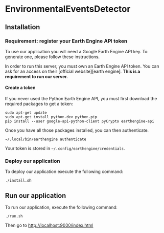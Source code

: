 # EnvironmentalEventsDetector

## Installation

### Requirement: register your Earth Engine API token

To use our application you will need a Google Earth Engine API key. To generate one, please follow these instructions.

In order to run this server, you must own an Earth Engine API token. You can
ask for an access on their [official website][earth engine]. **This is a
requirement to run our server.**

#### Create a token

If you never used the Python Earth Engine API, you must first download the
required packages to get a token:

    sudo apt-get update
    sudo apt-get install python-dev python-pip
    pip install --user google-api-python-client pyCrypto earthengine-api

Once you have all those packages installed, you can then authenticate.

    ~/.local/bin/earthengine authenticate

Your token is stored in `~/.config/earthengine/credentials`.

### Deploy our application

To deploy our application execute the following command:

    ./install.sh
    
## Run our application

To run our application, execute the following command:

    ./run.sh
    
Then go to [http://localhost:9000/index.html](http://localhost:9000/index.html)
   